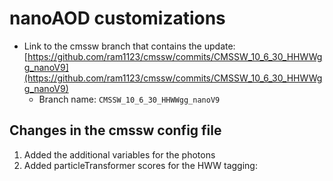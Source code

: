 # nanoAOD customizations

- Link to the cmssw branch that contains the update: [https://github.com/ram1123/cmssw/commits/CMSSW_10_6_30_HHWWgg_nanoV9](https://github.com/ram1123/cmssw/commits/CMSSW_10_6_30_HHWWgg_nanoV9)
    - Branch name: `CMSSW_10_6_30_HHWWgg_nanoV9`

## Changes in the cmssw config file

1. Added the additional variables for the photons
2. Added particleTransformer scores for the HWW tagging:
